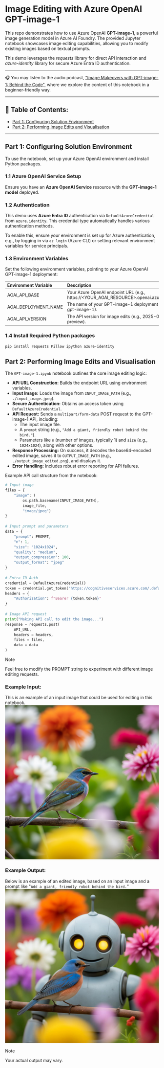 # Image Editing with Azure OpenAI GPT-image-1

This repo demonstrates how to use Azure OpenAI **GPT-image-1**, a powerful image generation model in Azure AI Foundry. The provided Jupyter notebook showcases image editing capabilities, allowing you to modify existing images based on textual prompts.

This demo leverages the *requests* library for direct API interaction and *azure-identity* library for secure Azure Entra ID authentication.

___
🎧 You may listen to the audio podcast, ["Image Makeovers with GPT-image-1: Behind the Code"](https://youtu.be/heyLTbfDo6k), where we explore the content of this notebook in a beginner-friendly way.
___

## 📑 Table of Contents:
* [Part 1: Configuring Solution Environment](#part-1-configuring-solution-environment)
* [Part 2: Performing Image Edits and Visualisation](#part-2-performing-image-edits-and-visualisation)

---

## Part 1: Configuring Solution Environment
To use the notebook, set up your Azure OpenAI environment and install Python packages.

### 1.1 Azure OpenAI Service Setup
Ensure you have an **Azure OpenAI Service** resource with the **GPT-image-1 model** deployed.

### 1.2 Authentication
This demo uses **Azure Entra ID** authentication via `DefaultAzureCredential` from `azure.identity`. This credential type automatically handles various authentication methods.

To enable this, ensure your environment is set up for Azure authentication, e.g., by logging in via `az login` (Azure CLI) or setting relevant environment variables for service principals.

### 1.3 Environment Variables
Set the following environment variables, pointing to your Azure OpenAI GPT-image-1 deployment:

| Environment Variable     | Description                                                                             |
| :----------------------- | :-------------------------------------------------------------------------------------- |
| AOAI_API_BASE            | Your Azure OpenAI endpoint URL (e.g., https://<YOUR_AOAI_RESOURCE>.openai.azure.com).   |
| AOAI_DEPLOYMENT_NAME     | The name of your GPT-image-1 deployment (e.g., gpt-image-1).                            |
| AOAI_API_VERSION         | The API version for image edits (e.g., 2025-04-01-preview).                             |

### 1.4 Install Required Python packages
``` Bash
pip install requests Pillow ipython azure-identity
```

## Part 2: Performing Image Edits and Visualisation
The `GPT-image-1.ipynb` notebook outlines the core image editing logic:

* **API URL Construction:** Builds the endpoint URL using environment variables.
* **Input Image:** Loads the image from `INPUT_IMAGE_PATH` (e.g., `./input_image.jpeg`).
* **Secure Authentication:** Obtains an access token using `DefaultAzureCredential`.
* **API Request:** Sends a `multipart/form-data` POST request to the GPT-image-1 API, including:
    * The input image file.
    * A `prompt` string (e.g., `"Add a giant, friendly robot behind the bird."`).
    * Parameters like `n` (number of images, typically 1) and `size` (e.g., `1024x1024`), along with other options.
* **Response Processing:** On success, it decodes the base64-encoded edited image, saves it to `OUTPUT_IMAGE_PATH` (e.g., `./output_image_edited.png`), and displays it.
* **Error Handling:** Includes robust error reporting for API failures.

Example API call structure from the notebook:

``` Python
# Input image
files = {
    "image": (
        os.path.basename(INPUT_IMAGE_PATH),
        image_file,
        "image/jpeg")
}

# Input prompt and parameters
data = {
    "prompt": PROMPT,
    "n": 1,
    "size": "1024x1024",
    "quality": "medium",
    "output_compression": 100,
    "output_format": "jpeg"
}

# Entra ID Auth
credential = DefaultAzureCredential()
token = credential.get_token("https://cognitiveservices.azure.com/.default")
headers = {
    "Authorization": f"Bearer {token.token}"
}

# Image API request
print("Making API call to edit the image...")
response = requests.post(
    API_URL,
    headers = headers,
    files = files,
    data = data
)
```

> [!NOTE]
> Feel free to modify the PROMPT string to experiment with different image editing requests.

### Example Input:
This is an example of an input image that could be used for editing in this notebook.
![Input_Image](images/input_image.jpeg)

### Example Output:
Below is an example of an edited image, based on an input image and a prompt like "`Add a giant, friendly robot behind the bird.`"
![Output_Image](images/output_image_edited.jpeg)

> [!NOTE]
> Your actual output may vary.

